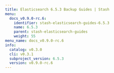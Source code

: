 ```yaml
---
title: Elasticsearch 6.5.3 Backup Guides | Stash
menu:
  docs_v0.9.0-rc.6:
    identifier: stash-elasticsearch-guides-6.5.3
    name: 6.5.3
    parent: stash-elasticsearch-guides
    weight: 55
menu_name: docs_v0.9.0-rc.6
info:
  catalog: v0.3.0
  cli: v0.3.1
  subproject_version: 6.5.3
  version: v0.9.0-rc.6
---
```


